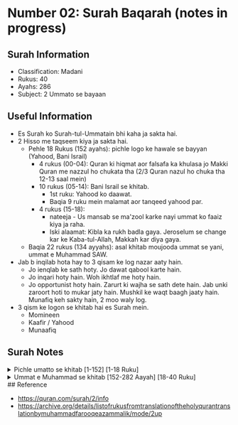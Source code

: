 # Number 02: Surah Baqarah (notes in progress)

## Surah Information

- Classification: Madani
- Rukus: 40
- Ayahs: 286
- Subject: 2 Ummato se bayaan

## Useful Information

- Es Surah ko Surah-tul-Ummatain bhi kaha ja sakta hai.
- 2 Hisso me taqseem kiya ja sakta hai.
  - Pehle 18 Rukus (152 ayahs): pichle logo ke hawale se bayyan (Yahood, Bani Israil)
    - 4 rukus (00-04): Quran ki hiqmat aor falsafa ka khulasa jo Makki Quran me nazzul ho chukata tha (2/3 Quran nazul ho chuka tha 12-13 saal mein)
    - 10 rukus (05-14): Bani Israil se khitab.
      - 1st ruku: Yahood ko daawat.
      - Baqia 9 ruku mein malamat aor tanqeed yahood par.
    - 4 rukus (15-18):
      - nateeja - Us mansab se ma'zool karke nayi ummat ko faaiz kiya ja raha.
      - Iski alaamat: Kibla ka rukh badla gaya. Jeroselum se change kar ke Kaba-tul-Allah, Makkah kar diya gaya.
  - Baqia 22 rukus (134 ayyahs): asal khitab moujooda ummat se yani, ummat e Muhammad SAW.
- Jab b inqilab hota hay to 3 qisam ke log nazar aaty hain.
  - Jo ienqlab ke sath hoty. Jo dawat qabool karte hain.
  - Jo inqari hoty hain. Woh ikhtlaf me hoty hain.
  - Jo opportunist hoty hain. Zarurt ki wajha se sath dete hain. Jab unki zaroort hoti to mukar jaty hain. Mushkil ke waqt baagh jaaty hain. Munafiq keh sakty hain, 2 moo waly log.
- 3 qism ke logon se khitab hai es Surah mein.
  - Momineen
  - Kaafir / Yahood
  - Munaafiq

## Surah Notes

<details>
<summary> Pichle umatto se khitab [1-152] [1-18 Ruku] </summary>

- Pehle 18 Rukus
- 152 ayahs
- pichle logo ke hawale se bayyan (Yahood, Bani Israil)

### 1-4 Ruku [1-37]

- Quran ki hiqmat aor phalsafa ka khulasa jo Makki Quran me nazzul ho chukata (2/3 Quran nazul ho chuka tha 12-13 saal mein)

#### Ruku 1 [1-7]

- 2 qisma ke log es ruku mein:
  - Momineen
  - Kaafir
- Quran wohi qitab hai jis me koi shaq nahi hai. Yeh aqal-e-saleem (God-conscious) ke liye ek guide hai.
  - Alif-laam-meem (الٓمٓ): Haroof-e-muqataat, jinki ma'any kisi ko nahi pata.
  - Jo gaib par imaan laty hain.
  - Namaz qaim karte hain.
  - Jo rizq Allah unhain deta hai us me se kharch karte hain.
  - Jo Rasool SAW par imaan rakhty hain aor unse pehle thy yani tamaam Anbiya RA par unke aasimaani kitbaao par.
  - Aakhirat par yaqeen rakhty hain.
  - Yehi log manzil-e-murad ko pohchne waly hain, falah paany waly kamyab yehi log hain.
- Jo Quran se (imaan) se moo more ga uske liye ke sakht azab hai.
  - Jo haq ko pehchaan kar rad krde, Allah ne unke dilo par muhr laga di hai, woh ab imaan ki dawat ni qabool karne waly.

#### Ruku 2 [8-20]

- Munaafiq, unke kirdaar.
  - Munafqiyat qirdar ki kamzori hai
    - yeh ek marz hai.
    - Jiska imaan pukhta na ho kamzor ho.
  - Ulama-e-yahood: kehty thy ke hum sirf Muhammad par imaan nai laye baqi to sab nabi par laye hn to hum b muslimaan hoye.
  - Munafiqeen mein bhi bht log thy jinko apni nafqiyat ka shaoor nai tha.
    - Woh samjhty thy ke wo sahi log hain, sahi samjhty hain baqi bewaqoof hai
      - Jese jhang me jaan o maal zaya krte hain yeh muslim, chahye ke aman se rahy.
      - Lekin inko asal andaza nai ke duniyawi maal o dolat ke badle wo imaan zaya kar rhe thy.
      - Kehty thy hum sulah karne waly hain.
      - Asal me wohi fasad waly hain.
      - Agar Nabi SAW aor Allah par imaan laya hai to Allah ke har huqm maan'na parna hai.
  - Jab munafiq apne leaders se miltay thy to keh thy hum aap ke sath hai, aor jab imaan walo se milty thy to kehty aap k sath hai.
  - Yeh manafiq samjhty thy ke wo Allah ko dhoka de rhe, asal me wo apne aap ko dhoka de rhe thy.
  - Allah inki rasi daraz kar raha hai.
  - Yeh wo log hain jinho ne hidayat ke badle ghumrahi khareedli.
- 2 Examples:
  - Ek misal mushrikeen ki.
    - Us sakhs jesi hai misal, jis ne andhera mitany ke liye aag roshan ki. Lekin aain us waqt uski aankho ki roshni cheenli gay.
    - Pehle to wo us wajha se andhere me tha ke roshni nai. Lekin baad me roshni to thi lekin wo dekh ni sakta, uske andr ki roshni khatam hogayi.
    - Yeh misaal Arab ke mushriq ke liye hai.
      - Un par hidayat (roshni) ni thi wazeh. Muhammad SAW aye aor unke jahan ko roshan kiya.
      - Lekin apne hasad, taqabur aor hath-dharmi ki wajha se wo apne kufr par arh gaye, unho ne apne dilo par muhr lagwa di, toh wo mehroom rahy us hidayat se jo roshan kar rahi thi sare jahan ko.
      - Wo wese ke wese rahy, pehle b andhere me (koi roshni / hidayat na hony ki wajha se) baad me b andhere mein (apne kufr ki wajha se).
    - Yeh andhe hn, goongy hn, bhere hain, ab yeh kuch na maany gy apne kufr ki wajha se.
      - Yeh log me se Abu Jahal, Abu Lahab, Shaibah bin Rabbiya, Waleed bin Mughairah etc shaamil hain.
      - Allah inka ihata kiye howe hai.
    - Roshni me aany waly momineen hain.
  - Dusri bain bain chalne waly munafiqo ki.
    - Zor ki barish, andhere, garj hai, bijli hai, kuch log apni ungilyan bijli ki kark ki wajha se apne kaan band kiye hoye mout ke khouf se.
    - Jab bijli chamki, kuch nazar aya to thora bht chal diye (compare with: asaani nazr ayi deen me)
    - Jab tareeki qaim ho jaye to khare ke khare rahy. (compare: mushkilat deen me, jihad etc)
    - Quran ki barish ho rhi, rehmat baras rahi, job mushkil aye to ruk gaye lekin jab thori breathing space mili hum be muslimaan hain.
    - Allah chahta inki b basaarat aor samaat khatm kar deta.
    - Lekin Allah unko chalne de raha jese woh chalna chah rahe.
      - Yeh Allah ki sunnat hai, jo jis tarh chalna chahta uska rasta usi rasty hamwar kar deta hai.
        - Jo deen par chalna chahta, uske liye wo raah asan kar dega.
        - Jo kufr ka rasta akhtiyar karta, Allah us me usko dheel deta hai.
        - Aor jo bain bain chalna chahta, Allah usko ese e chalne deta. Aakhrat me hisab le ga.

#### Ruku 3 [21-29]

- Quran ki dawat ka khulasa es ruku main.
- Sirf Allah ki ibaadat karo.
  - Touheed ka maala. Touheed bil amal.
- Quran ka dawa Allah ka kalam.
  - Risalat ka maamla.
  - Koi bhi ek Surah le ao? aor bataya bhi gaya ke laa e nahi saky.
- Momin ka inaam.
  - Jannat, bhaagh, dariyaa, fruits, rizq, paak zoja.
- Machhar ki tamseel aor bohto ko uljhany aor roshan karna.
  - Logo ne aitraz kiya tha machhar jesi haqeer cheez ka misal ka Allah zikr kar rha Quran mein.
  - Yeh kese ho sakta hai ke yeh tamaam duniya ka malik aor misal ek haqeer gandi cheez ka.
  - Allah ko koi jhijhak nai koi bhi misal dene mein tashbeeh ke liye.
  - Allah esi trh logo ko aazimata hai.
- Allah ko kese inkar kr rhy ho?
  - Ahd-e-alast:
    - Aalam-e-arwah me kiya gaya wada Allah ke sath tamam insaano ka ke hum teri e badagi kare gy.
    - Insan es duniya me aany se pehle murda tha, Allah ne usko zinda kiya aor jism diya aor phr mare ga aor phr zinda kare ga.
    - Hamari pehle takhleeq hui aalam-e-arwa me rooh ki shaqal mein, phr hum murda kar diye gaye.
  - Insaan Allah ko Khaaliq, Maalik samjhne ke bajaye khud haakim, aor maalik ban jaye, takabur kare.
  
#### Ruku 4 [30-37]

- Es ruku me insan ko khilafat (representative of Allah) sonpne ka zikar hai.
  - 3 saahib-e-sha'oor takhleeq hai Allah paak ki (jin me "main" ki shanakht hai.)
    - Malaik: Noor se paida kiye gaye. Jo Allah ka hukm hai, bs wohi karte hain. (noori)
    - Jinn: Aag se paida kiye gaye (naari)
    - Insan: Pani aor matti se paida kiye gaye (gare ki)
- Aadam ki takhleeq ki kahani.
  - Farishto ne pocha ke ek aor fasad karne wali makhlooq bana rahe hain, jese Jin thy pehle.
  - Farishto ka dil tha ke khialafat unko mily.
  - Khalifa ko akhtiyar milta hai, jahan hukm hai, wo to theek hai, uske liawa wo jo kar sakta hai jahan hukm nai.
    - Fasad hony ka andesha hai kiyu ke shaoor hai, power hai.
  - Allah ka khaleefa har wo insaan hai jo Allah ke raste par chalta hai.
    - Jisne baghawat ki, takabur, kufr kiya, wo insaan to rahe ga lekin khaleefa nai.
- Ilm ki fateh.
  - Allah ne insaan ko ilm ata farmaya.
    - Tamam cheezo ke nam sikhaye (human knowledge)
    - Cheezein seekhne / process karne ka amal insaan ko diya.
  - Farishto se pucha unko nai tha pata, Aadam ne bataye.
    - Farishto ko sab kuch ni maloom, wo apne apne kam me ma'moor hai. Har ek ko apna kam diya gaya hai. Jo wo karte hain.
- Farishte Aadam ka ehtram karte hain.
  - Farishto ko Aadam ko sajda karne ka kaha gaya.
    - Sajda Allah ki rooh Aadam phoonki gayi, sajda us wajha se hai.
    - Insan ko khaleefa jo banaya ja raha, esi liye malaik ko insan ke tab'iy kiya ja raha.
  - Iblees jinn hai, farishta nai.
    - Iblees ne sajda nai kiya. Wo kaafiro me ho gya, laanat dali gayi Allah ki us par.
    - Shaitan, sh-ta-na se liya gaya hai, jiska matlab hai intehai hasad me jalne wala.
    - Iblees ki maany hai mayoos-shuda. Iblees, Allah ki rehmat se mayoos hogya to us ne kaha mein nai to koi b nai.
    - Iblees ne Aadam ki tamam makhlooq ko zalel o barbaad karne ka azm kiya howa ta k wo Allah ko dikha saky ke yeh insan kese hai.
- Shaitan Aadam ko jannat se mehroom kara diya.
  - Aadam ko jannat me Hawa ke sath rehne ko gaya.
  - Sab kuch khany ko kaha sawaye ek darakht ke.
  - Koi mehnat nai karni parti thi.
  - Shaitan ne Aadam aor Hawa ko apni chalaki se wo darakht ka phal khany par phusla diya.
  - Esi tarah Aadam ko jannat se nikal diya gaya.
    - Yeh asal me insaan ko dikhanye ke liya tha ke shaitan insaan ka dushman hai usko dushman e samjho.
  - Aadam aor Hawa ko jannat se nikala gaya.
    - Yahan ab mehnat aor mushakat karni pare gi.
- Aadam ki touba aor bakhshish.
  - Aadam ko sakht pashemani hui ke yeh mene kiya kia.
    - Allah ne Aadam ko wo alfaz sikha diye kiyu k asal cheez nadamat ka paida hona tha.
    - Lekin yehi cheez shaitan aor Aadam me farq tha. Aadam ne touba karli. Lekin Iblees ne nai.

### Ruku 5-14 (10 ruku)

Yeh 10 ruku Bani Israil ke sath qalam hai.

#### Ruku 5

- Es ruku Bani Israil ko dawat di ja rahi.

Need of Allah's revelations for guidance.
Allah's covenants with the Children of Israel.
Do you advise others and forget yourselves?
Allah's help comes with patience and Salah.

#### Ruku 6-14

### Ruku 15-18 (4 ruku)

</details>
<details>
<summary> Ummat e Muhammad se khitab [152-282 Aayah] [18-40 Ruku] </summary>

- 134 Ayahas
- 22 Rukus
- horizontal division; ufaqi taqseem.
- 4 topics inter mixed with each other.
  - Ibaadat
  - Muaamlaat (haram vs Halal)
  - Jihad bil maal
  - Jihaad bil Nafs

### Ruku 19

</details>
## Reference

- https://quran.com/surah/2/info
- https://archive.org/details/listofrukusfromtranslationoftheholyqurantranslationbymuhammadfarooqeazammalik/mode/2up
